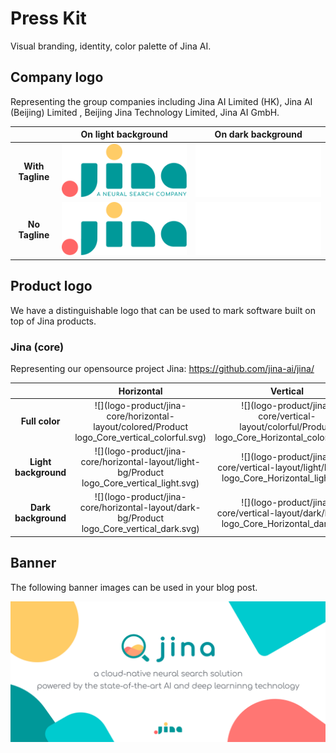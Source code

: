 # Press Kit

Visual branding, identity, color palette of Jina AI.

## Company logo

Representing the group companies including Jina AI Limited (HK), Jina AI (Beijing) Limited , Beijing Jina Technology Limited, Jina AI GmbH. 

| |**On light background** | **On dark background** |
|:---: | :---: | :---: |
| **With Tagline** |  ![](logo-company/logo-with-text/light-bg/Company%20logo_info_light.svg) | ![](logo-company/logo-with-text/dark-bg/Company%20logo_info_Dark.svg)|
| **No Tagline** | ![](logo-company/logo/light-bg/Company%20logo_light.svg) | ![](logo-company/logo/dark-bg/Company%20logo_Dark.svg)|


## Product logo

We have a distinguishable logo that can be used to mark software built on top of Jina products.

### Jina (core)

Representing our opensource project Jina: https://github.com/jina-ai/jina/

| | **Horizontal** | **Vertical** | **No Tagline** |
| :---: | :---: | :---: | :---: |
| **Full color** | ![](logo-product/jina-core/horizontal-layout/colored/Product logo_Core_vertical_colorful.svg) | ![](logo-product/jina-core/vertical-layout/colorful/Product logo_Core_Horizontal_colorful.svg)| ![](logo-product/jina-core/logo-only/colored/Product logo_Core_Colorful.svg) |
| **Light background** | ![](logo-product/jina-core/horizontal-layout/light-bg/Product logo_Core_vertical_light.svg) | ![](logo-product/jina-core/vertical-layout/light/Product logo_Core_Horizontal_light.svg) | ![](logo-product/jina-core/logo-only/light-bg/Product logo_Core_light.svg) |
| **Dark background** | ![](logo-product/jina-core/horizontal-layout/dark-bg/Product logo_Core_vertical_dark.svg) | ![](logo-product/jina-core/vertical-layout/dark/Product logo_Core_Horizontal_dark.svg) | ![](logo-product/jina-core/logo-only/dark-bg/Product logo_Core_Dark.svg) |


## Banner

The following banner images can be used in your blog post.

![](social/banner.jpg)
